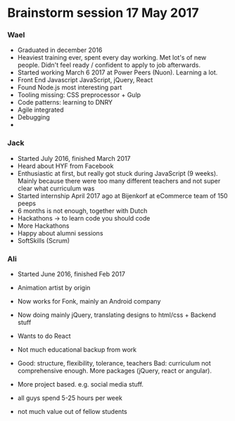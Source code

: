 # Brainstorm session 17 May 2017

### Wael
- Graduated in december 2016
- Heaviest training ever, spent every day working. Met lot's of new people. Didn't feel ready / confident to apply to job afterwards. 
- Started working March 6 2017 at Power Peers (Nuon). Learning a lot.
- Front End Javascript JavaScript, jQuery, React
- Found Node.js most interesting part
- Tooling missing: CSS preprocessor + Gulp
- Code patterns: learning to DNRY
- Agile integrated
- Debugging
- 

### Jack
- Started July 2016, finished March 2017
- Heard about HYF from Facebook
- Enthusiastic at first, but really got stuck during JavaScript (9 weeks). Mainly because there were too many different teachers and not super clear what curriculum was
- Started internship April 2017 ago at Bijenkorf at eCommerce team of 150 peeps
- 6 months is not enough, together with Dutch
- Hackathons -> to learn code you should code
- More Hackathons
- Happy about alumni sessions
- SoftSkills (Scrum)

### Ali
- Started June 2016, finished Feb 2017
- Animation artist by origin
- Now works for Fonk, mainly an Android company
- Now doing mainly jQuery, translating designs to html/css + Backend stuff
- Wants to do React
- Not much educational backup from work
- Good: structure, flexibility, tolerance, teachers Bad: curriculum not comprehensive enough. More packages (jQuery, react or angular). 
- More project based. e.g. social media stuff. 

- all guys spend 5-25 hours per week
- not much value out of fellow students
